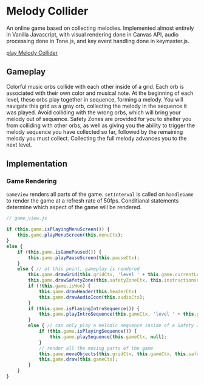 # Melody Collider
An online game based on collecting melodies. Implemented almost entirely in Vanilla Javascript, with visual rendering done in Canvas API, audio processing done in Tone.js, and key event handling done in keymaster.js.

[play Melody Collider](https://umnum.github.io/MelodyCollider)

## Gameplay

Colorful music orbs collide with each other inside of a grid. Each orb is associated with their own color and musical note. At the beginning of each level, these orbs play together in sequence, forming a melody. You will navigate this grid as a gray orb, collecting the melody in the sequence it was played. Avoid colliding with the wrong orbs, which will bring your melody out of sequence. Safety Zones are provided for you to shelter you from colliding with other orbs, as well as giving you the ability to trigger the melody sequence you have collected so far, followed by the remaining melody you must collect. Collecting the full melody advances you to the next level.

## Implementation

### Game Rendering

`GameView` renders all parts of the game. `setInterval` is called on `handleGame` to render the game at a refresh rate of 50fps. Conditianal statements determine which aspect of the game will be rendered.

```javascript
// game_view.js

if (this.game.isPlayingMenuScreen()) {
    this.game.playMenuScreen(this.menuCtx);
}
else {
    if (this.game.isGamePaused()) {
        this.game.playPauseScreen(this.pauseCtx);
    }
    else { // at this point, gameplay is rendered
        this.game.drawGrid(this.gridCtx, 'level ' + this.game.currentLevel, this.headerCtx, this.audioCtx);
        this.game.drawSafetyZone(this.safetyZoneCtx, this.instructionsCtx, 'level ' + this.game.currentLevel);
        if (!this.game.isWon) {
            this.game.drawHeader(this.headerCtx)
            this.game.drawAudioIcon(this.audioCtx);
        }
        if (this.game.isPlayingIntroSequence()) {
            this.game.playIntroSequence(this.gameCtx, 'level ' + this.game.currentLevel);
        }
        else { // can only play a melodic sequence inside of a Safety Zone
            if (this.game.isPlayingSequence()) {
                this.game.playSequence(this.gameCtx, null);
            }
            // render all the moving parts of the game
            this.game.moveObjects(this.gridCtx, this.gameCtx, this.safetyZoneCtx);
            this.game.draw(this.gameCtx);
        }
    }
}
```
